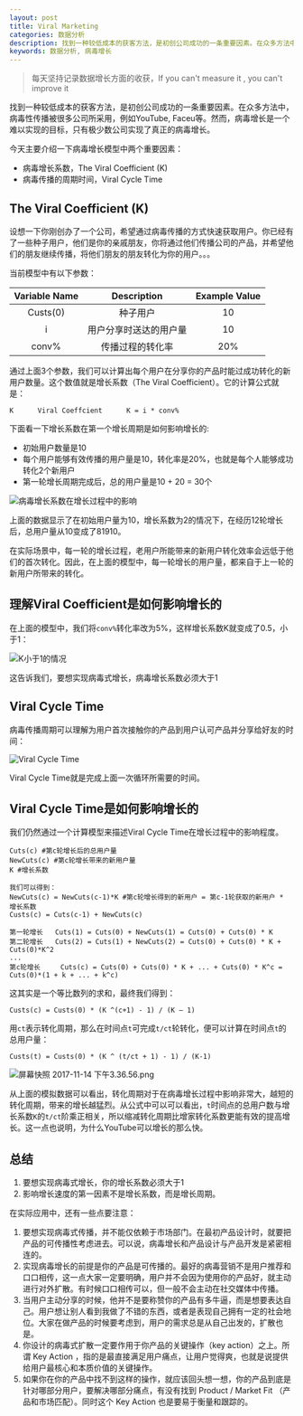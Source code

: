 ```yaml
---
layout: post
title: Viral Marketing
categories: 数据分析
description: 找到一种较低成本的获客方法，是初创公司成功的一条重要因素。在众多方法中，病毒性传播被很多公司所采用，例如YouTube, Faceu等。然而，病毒增长是一个难以实现的目标，只有极少数公司实现了真正的病毒增长。
keywords: 数据分析, 病毒增长
---
```


> 每天坚持记录数据增长方面的收获，If you can't   measure   it ,   you   can't   improve   it

找到一种较低成本的获客方法，是初创公司成功的一条重要因素。在众多方法中，病毒性传播被很多公司所采用，例如YouTube, Faceu等。然而，病毒增长是一个难以实现的目标，只有极少数公司实现了真正的病毒增长。

今天主要介绍一下病毒增长模型中两个重要因素：
- 病毒增长系数，The Viral Coefficient (K)
- 病毒传播的周期时间，Viral Cycle Time

## The Viral Coefficient (K)

设想一下你刚创办了一个公司，希望通过病毒传播的方式快速获取用户。你已经有了一些种子用户，他们是你的亲戚朋友，你将通过他们传播公司的产品，并希望他们的朋友继续传播，将他们朋友的朋友转化为你的用户。。。

当前模型中有以下参数：

|Variable Name  |    Description     |Example Value |
|:-------------:|:-------------:|:-------------:|
|Custs(0)|种子用户|10|
|i|用户分享时送达的用户量|10|
|conv%|传播过程的转化率|20%|

通过上面3个参数，我们可以计算出每个用户在分享你的产品时能过成功转化的新用户数量。这个数值就是增长系数（The Viral Coefficient）。它的计算公式就是：

```
K      Viral Coeffcient      K = i * conv%
```

下面看一下增长系数在第一个增长周期是如何影响增长的:
- 初始用户数量是10
- 每个用户能够有效传播的用户量是10，转化率是20%，也就是每个人能够成功转化2个新用户
- 第一轮增长周期完成后，总的用户量是10 + 20 = 30个

![病毒增长系数在增长过程中的影响](http://upload-images.jianshu.io/upload_images/1224641-e7add0ac02da183d.png?imageMogr2/auto-orient/strip%7CimageView2/2/w/1240)

上面的数据显示了在初始用户量为10，增长系数为2的情况下，在经历12轮增长后，总用户量从10变成了81910。

在实际场景中，每一轮的增长过程，老用户所能带来的新用户转化效率会远低于他们的首次转化。因此，在上面的模型中，每一轮增长的用户量，都来自于上一轮的新用户所带来的转化。

## 理解Viral Coefficient是如何影响增长的

在上面的模型中，我们将`conv%`转化率改为5%，这样增长系数K就变成了0.5，小于1：

![K小于1的情况](http://upload-images.jianshu.io/upload_images/1224641-6049fddbdcba9749.png?imageMogr2/auto-orient/strip%7CimageView2/2/w/1240)

这告诉我们，要想实现病毒式增长，病毒增长系数必须大于1


## Viral Cycle Time

病毒传播周期可以理解为用户首次接触你的产品到用户认可产品并分享给好友的时间：

![Viral Cycle Time](http://upload-images.jianshu.io/upload_images/1224641-13ef9160911174e6.png?imageMogr2/auto-orient/strip%7CimageView2/2/w/1240)

Viral Cycle Time就是完成上面一次循环所需要的时间。

## Viral Cycle Time是如何影响增长的

我们仍然通过一个计算模型来描述Viral Cycle Time在增长过程中的影响程度。

```
Cuts(c) #第c轮增长后的总用户量
NewCuts(c) #第c轮增长带来的新用户量
K #增长系数

我们可以得到：
NewCuts(c) = NewCuts(c-1)*K #第c轮增长得到的新用户 = 第c-1轮获取的新用户 * 增长系数
Custs(c) = Cuts(c-1) + NewCuts(c)

第一轮增长   Cuts(1) = Cuts(0) + NewCuts(1) = Cuts(0) + Cuts(0) * K
第二轮增长   Cuts(2) = Cuts(1) + NewCuts(2) = Cuts(0) + Cuts(0) * K + Cuts(0)*K^2
...
第c轮增长     Cuts(c) = Cuts(0) + Cuts(0) * K + ... + Cuts(0) * K^c = Cuts(0)*(1 + k + ... + k^c)
```

这其实是一个等比数列的求和，最终我们得到：

```
Custs(c) = Custs(0) * (K ^(c+1) - 1) / (K – 1)
```

用`ct`表示转化周期，那么在时间点`t`可完成`t/ct`轮转化，便可以计算在时间点`t`的总用户量：

```
Custs(t) = Custs(0) * (K ^ (t/ct + 1) - 1) / (K-1)
```

![屏幕快照 2017-11-14 下午3.36.56.png](http://upload-images.jianshu.io/upload_images/1224641-78ab5fde34ab55b5.png?imageMogr2/auto-orient/strip%7CimageView2/2/w/1240)

从上面的模拟数据可以看出，转化周期对于在病毒增长过程中影响非常大，越短的转化周期，带来的增长越猛烈。从公式中可以可以看出，`t`时间点的总用户数与增长系数`K`的`t/ct`阶乘正相关，所以缩减转化周期比增家转化系数更能有效的提高增长。这一点也说明，为什么YouTube可以增长的那么快。

## 总结

1. 要想实现病毒式增长，你的增长系数必须大于1
2. 影响增长速度的第一因素不是增长系数，而是增长周期。

在实际应用中，还有一些点要注意：
1. 要想实现病毒式传播，并不能仅依赖于市场部门。在最初产品设计时，就要把产品的可传播性考虑进去。可以说，病毒增长和产品设计与产品开发是紧密相连的。
2. 实现病毒增长的前提是你的产品是可传播的。最好的病毒营销不是用户推荐和口口相传，这一点大家一定要明确，用户并不会因为使用你的产品好，就主动进行对外扩散。有时候口口相传可以，但一般不会主动在社交媒体中传播。
3. 当用户主动分享的时候，他并不是要称赞你的产品有多牛逼，而是想要表达自己。用户想让别人看到我做了不错的东西，或者是表现自己拥有一定的社会地位。大家在做产品的时候要考虑到，用户的需求总是从自己出发的，扩散也是。
4. 你设计的病毒式扩散一定要作用于你产品的关键操作（key action）之上。所谓 Key Action ，指的是最直接满足用户痛点，让用户觉得爽，也就是说提供给用户最核心和本质价值的关键操作。
5. 如果你在你的产品中找不到这样的操作，就应该回头想一想，你的产品到底是针对哪部分用户，要解决哪部分痛点，有没有找到 Product / Market Fit （产品和市场匹配）。同时这个 Key Action 也是要易于衡量和跟踪的。






